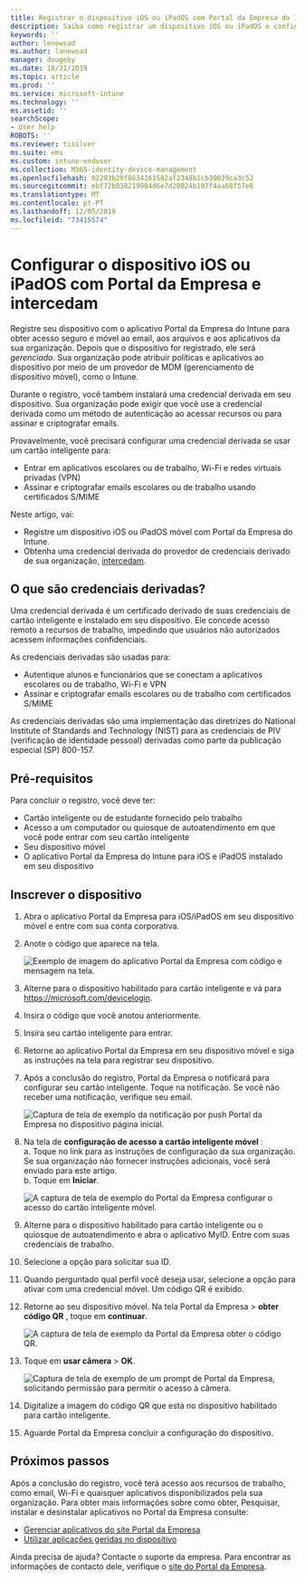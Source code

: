 ```yaml
---
title: Registrar o dispositivo iOS ou iPadOS com Portal da Empresa do Intune e intercedam
description: Saiba como registrar um dispositivo iOS ou iPadOS e configurar a autenticação de credenciais derivadas com o intercedam.
keywords: ''
author: lenewsad
ms.author: lanewsad
manager: dougeby
ms.date: 10/31/2019
ms.topic: article
ms.prod: ''
ms.service: microsoft-intune
ms.technology: ''
ms.assetid: ''
searchScope:
- User help
ROBOTS: ''
ms.reviewer: tisilver
ms.suite: ems
ms.custom: intune-enduser
ms.collection: M365-identity-device-management
ms.openlocfilehash: 02293b29f8634161582af2348b1cb30039ca3c52
ms.sourcegitcommit: ebf72b038219904d6e7d20024b107f4aa68f57e6
ms.translationtype: MT
ms.contentlocale: pt-PT
ms.lasthandoff: 12/05/2019
ms.locfileid: "73415574"
---
```

# <a name="set-up-ios-or-ipados-device-with-company-portal-and-intercede"></a>Configurar o dispositivo iOS ou iPadOS com Portal da Empresa e intercedam

Registre seu dispositivo com o aplicativo Portal da Empresa do Intune para obter acesso seguro e móvel ao email, aos arquivos e aos aplicativos da sua organização.  Depois que o dispositivo for registrado, ele será *gerenciado*. Sua organização pode atribuir políticas e aplicativos ao dispositivo por meio de um provedor de MDM (gerenciamento de dispositivo móvel), como o Intune.  

Durante o registro, você também instalará uma credencial derivada em seu dispositivo. Sua organização pode exigir que você use a credencial derivada como um método de autenticação ao acessar recursos ou para assinar e criptografar emails. 

Provavelmente, você precisará configurar uma credencial derivada se usar um cartão inteligente para:

* Entrar em aplicativos escolares ou de trabalho, Wi-Fi e redes virtuais privadas (VPN)
* Assinar e criptografar emails escolares ou de trabalho usando certificados S/MIME  

Neste artigo, vai:  

* Registre um dispositivo iOS ou iPadOS móvel com Portal da Empresa do Intune.  
* Obtenha uma credencial derivada do provedor de credenciais derivado de sua organização, [intercedam](https://www.intercede.com/).   


## <a name="what-are-derived-credentials"></a>O que são credenciais derivadas?  
Uma credencial derivada é um certificado derivado de suas credenciais de cartão inteligente e instalado em seu dispositivo. Ele concede acesso remoto a recursos de trabalho, impedindo que usuários não autorizados acessem informações confidenciais.  

As credenciais derivadas são usadas para: 
* Autentique alunos e funcionários que se conectam a aplicativos escolares ou de trabalho, Wi-Fi e VPN
* Assinar e criptografar emails escolares ou de trabalho com certificados S/MIME  

As credenciais derivadas são uma implementação das diretrizes do National Institute of Standards and Technology (NIST) para as credenciais de PIV (verificação de identidade pessoal) derivadas como parte da publicação especial (SP) 800-157.  

## <a name="prerequisites"></a>Pré-requisitos

 Para concluir o registro, você deve ter:

* Cartão inteligente ou de estudante fornecido pelo trabalho
* Acesso a um computador ou quiosque de autoatendimento em que você pode entrar com seu cartão inteligente
* Seu dispositivo móvel
* O aplicativo Portal da Empresa do Intune para iOS e iPadOS instalado em seu dispositivo


## <a name="enroll-device"></a>Inscrever o dispositivo  
1. Abra o aplicativo Portal da Empresa para iOS/iPadOS em seu dispositivo móvel e entre com sua conta corporativa.  
2. Anote o código que aparece na tela.  

    ![Exemplo de imagem do aplicativo Portal da Empresa com código e mensagem na tela.](./media/copy-code-intercede.png)  
1. Alterne para o dispositivo habilitado para cartão inteligente e vá para https://microsoft.com/devicelogin. 

1. Insira o código que você anotou anteriormente.
 
2. Insira seu cartão inteligente para entrar.   

3. Retorne ao aplicativo Portal da Empresa em seu dispositivo móvel e siga as instruções na tela para registrar seu dispositivo.  
4. Após a conclusão do registro, Portal da Empresa o notificará para configurar seu cartão inteligente. Toque na notificação. Se você não receber uma notificação, verifique seu email.   

    ![Captura de tela de exemplo da notificação por push Portal da Empresa no dispositivo página inicial.](./media/action-required-in-app-intercede.png)  

5. Na tela de **configuração de acesso a cartão inteligente móvel** :  
    a. Toque no link para as instruções de configuração da sua organização. Se sua organização não fornecer instruções adicionais, você será enviado para este artigo.  
    b. Toque em **Iniciar**.  

    ![A captura de tela de exemplo do Portal da Empresa configurar o acesso do cartão inteligente móvel.](./media/smart-card-info-intercede.png)  

6. Alterne para o dispositivo habilitado para cartão inteligente ou o quiosque de autoatendimento e abra o aplicativo MyID. Entre com suas credenciais de trabalho.  
7. Selecione a opção para solicitar sua ID. 
8. Quando perguntado qual perfil você deseja usar, selecione a opção para ativar com uma credencial móvel. Um código QR é exibido.  
9. Retorne ao seu dispositivo móvel. Na tela Portal da Empresa > **obter código QR** , toque em **continuar**.  

    ![A captura de tela de exemplo da Portal da Empresa obter o código QR.](./media/get-qr-code-intercede.png) 
 
10. Toque em **usar câmera** > **OK**.  

    ![Captura de tela de exemplo de um prompt de Portal da Empresa, solicitando permissão para permitir o acesso à câmera.](./media/allow-cp-camera-access-intercede.png)  

11. Digitalize a imagem do código QR que está no dispositivo habilitado para cartão inteligente. 
12. Aguarde Portal da Empresa concluir a configuração do dispositivo.  

## <a name="next-steps"></a>Próximos passos  
Após a conclusão do registro, você terá acesso aos recursos de trabalho, como email, Wi-Fi e quaisquer aplicativos disponibilizados pela sua organização. Para obter mais informações sobre como obter, Pesquisar, instalar e desinstalar aplicativos no Portal da Empresa consulte:

* [Gerenciar aplicativos do site Portal da Empresa](manage-apps-cpweb.md)  
* [Utilizar aplicações geridas no dispositivo](use-managed-apps-on-your-device-ios.md)  

Ainda precisa de ajuda? Contacte o suporte da empresa. Para encontrar as informações de contacto dele, verifique o [site do Portal da Empresa](https://go.microsoft.com/fwlink/?linkid=2010980).
